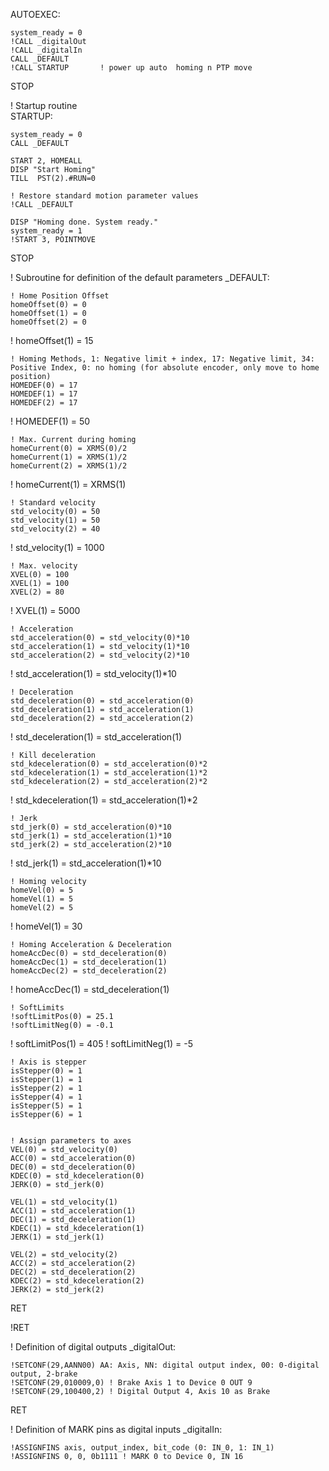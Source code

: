 AUTOEXEC:

	system_ready = 0
	!CALL _digitalOut
	!CALL _digitalIn
	CALL _DEFAULT
	!CALL STARTUP		! power up auto  homing n PTP move
STOP
	
! Startup routine	
STARTUP:	

	system_ready = 0
	CALL _DEFAULT
	
	START 2, HOMEALL
	DISP "Start Homing"
	TILL  PST(2).#RUN=0
	
	! Restore standard motion parameter values
	!CALL _DEFAULT
	
	DISP "Homing done. System ready."
	system_ready = 1
	!START 3, POINTMOVE
STOP



! Subroutine for definition of the default parameters
_DEFAULT:
	
	! Home Position Offset 
	homeOffset(0) = 0
	homeOffset(1) = 0
	homeOffset(2) = 0
!	homeOffset(1) = 15

	
	
	! Homing Methods, 1: Negative limit + index, 17: Negative limit, 34: Positive Index, 0: no homing (for absolute encoder, only move to home position)
	HOMEDEF(0) = 17
	HOMEDEF(1) = 17
	HOMEDEF(2) = 17
!	HOMEDEF(1) = 50

	
	! Max. Current during homing
	homeCurrent(0) = XRMS(0)/2
	homeCurrent(1) = XRMS(1)/2
	homeCurrent(2) = XRMS(1)/2
!	homeCurrent(1) = XRMS(1)


	! Standard velocity
	std_velocity(0) = 50
	std_velocity(1) = 50
	std_velocity(2) = 40
!	std_velocity(1) = 1000


	! Max. velocity
	XVEL(0) = 100
	XVEL(1) = 100
	XVEL(2) = 80
!	XVEL(1) = 5000


		
	! Acceleration	
	std_acceleration(0) = std_velocity(0)*10
	std_acceleration(1) = std_velocity(1)*10
	std_acceleration(2) = std_velocity(2)*10
!	std_acceleration(1) = std_velocity(1)*10


	! Deceleration	
	std_deceleration(0) = std_acceleration(0)
	std_deceleration(1) = std_acceleration(1)
	std_deceleration(2) = std_acceleration(2)
!	std_deceleration(1) = std_acceleration(1)


	! Kill deceleration
	std_kdeceleration(0) = std_acceleration(0)*2
	std_kdeceleration(1) = std_acceleration(1)*2
	std_kdeceleration(2) = std_acceleration(2)*2
!	std_kdeceleration(1) = std_acceleration(1)*2

	
	! Jerk
	std_jerk(0)	= std_acceleration(0)*10
	std_jerk(1)	= std_acceleration(1)*10
	std_jerk(2)	= std_acceleration(2)*10
!	std_jerk(1) = std_acceleration(1)*10	

	
	! Homing velocity
	homeVel(0) = 5
	homeVel(1) = 5
	homeVel(2) = 5
!	homeVel(1) = 30

	
	! Homing Acceleration & Deceleration
	homeAccDec(0) = std_deceleration(0)
	homeAccDec(1) = std_deceleration(1)
	homeAccDec(2) = std_deceleration(2)
!	homeAccDec(1) = std_deceleration(1)

	
	! SoftLimits
	!softLimitPos(0) = 25.1
	!softLimitNeg(0) = -0.1
!	softLimitPos(1) = 405
!	softLimitNeg(1) = -5

	! Axis is stepper
	isStepper(0) = 1
	isStepper(1) = 1
	isStepper(2) = 1
	isStepper(4) = 1
	isStepper(5) = 1
	isStepper(6) = 1

	
	! Assign parameters to axes
	VEL(0) = std_velocity(0)
	ACC(0) = std_acceleration(0)
	DEC(0) = std_deceleration(0)
	KDEC(0) = std_kdeceleration(0)
	JERK(0) = std_jerk(0)
	
	VEL(1) = std_velocity(1)
	ACC(1) = std_acceleration(1)
	DEC(1) = std_deceleration(1)
	KDEC(1) = std_kdeceleration(1)
	JERK(1) = std_jerk(1)	
	
	VEL(2) = std_velocity(2)
	ACC(2) = std_acceleration(2)
	DEC(2) = std_deceleration(2)
	KDEC(2) = std_kdeceleration(2)
	JERK(2) = std_jerk(2)	
RET
	
!RET

! Definition of digital outputs
_digitalOut:
	
	!SETCONF(29,AANN00) AA: Axis, NN: digital output index, 00: 0-digital output, 2-brake
	!SETCONF(29,010009,0) ! Brake Axis 1 to Device 0 OUT 9
	!SETCONF(29,100400,2) ! Digital Output 4, Axis 10 as Brake
	
RET

! Definition of MARK pins as digital inputs
_digitalIn:

	!ASSIGNFINS axis, output_index, bit_code (0: IN_0, 1: IN_1)
	!ASSIGNFINS 0, 0, 0b1111 ! MARK 0 to Device 0, IN 16